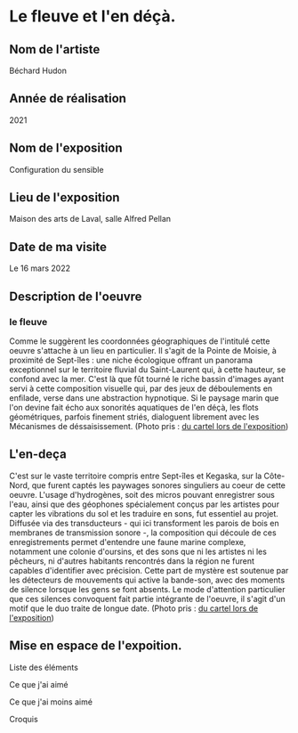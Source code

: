 # Le fleuve et l'en déçà.

## Nom de l'artiste
Béchard Hudon

## Année de réalisation
2021

## Nom de l'exposition
Configuration du sensible

## Lieu de l'exposition
Maison des arts de Laval, salle Alfred Pellan

## Date de ma visite
 Le 16 mars 2022
 
## Description de l'oeuvre 
### le fleuve 
Comme le suggèrent les coordonnées géographiques de l'intitulé cette oeuvre s'attache à un lieu en particulier. Il s'agit de la Pointe de Moisie, à proximité de Sept-îles : une niche écologique offrant un panorama exceptionnel sur le territoire fluvial du Saint-Laurent qui, à cette hauteur, se confond avec la mer. C'est là que fût tourné le riche bassin d'images ayant servi à cette composition visuelle qui, par des jeux de déboulements en enfilade, verse dans une abstraction hypnotique. Si le paysage marin que l'on devine fait écho aux sonorités aquatiques de l'en déçà, les flots géométriques, parfois finement striés, dialoguent librement avec les Mécanismes de déssaisissement. (Photo pris : [du cartel lors de l'exposition](photographies/cartel_fleuve.jpg))

## L'en-deça
C'est sur le vaste territoire compris entre Sept-îles et Kegaska, sur la Côte-Nord, que furent captés les paywages sonores singuliers au coeur de cette oeuvre. L'usage d'hydrogènes, soit des micros pouvant enregistrer sous l'eau, ainsi que des géophones spécialement conçus par les artistes pour capter les vibrations du sol et les traduire en sons, fut essentiel au projet. Diffusée via des transducteurs - qui ici transforment les parois de bois en membranes de transmission sonore -, la composition qui découle de ces enregistrements permet d'entendre une faune marine complexe, notamment une colonie d'oursins, et des sons que ni les artistes ni les pêcheurs, ni d'autres habitants rencontrés dans la région ne furent capables d'identifier avec précision. Cette part de mystère est soutenue par les détecteurs de mouvements qui active la bande-son, avec des moments de silence lorsque les gens se font absents. Le mode d'attention particulier que ces silences convoquent fait partie intégrante de l'oeuvre, il s'agit d'un motif que le duo traite de longue date. (Photo pris : [du cartel lors de l'exposition]())


## Mise en espace de l'expoition.

Liste des éléments

Ce que j'ai aimé 

Ce que j'ai moins aimé 

Croquis
